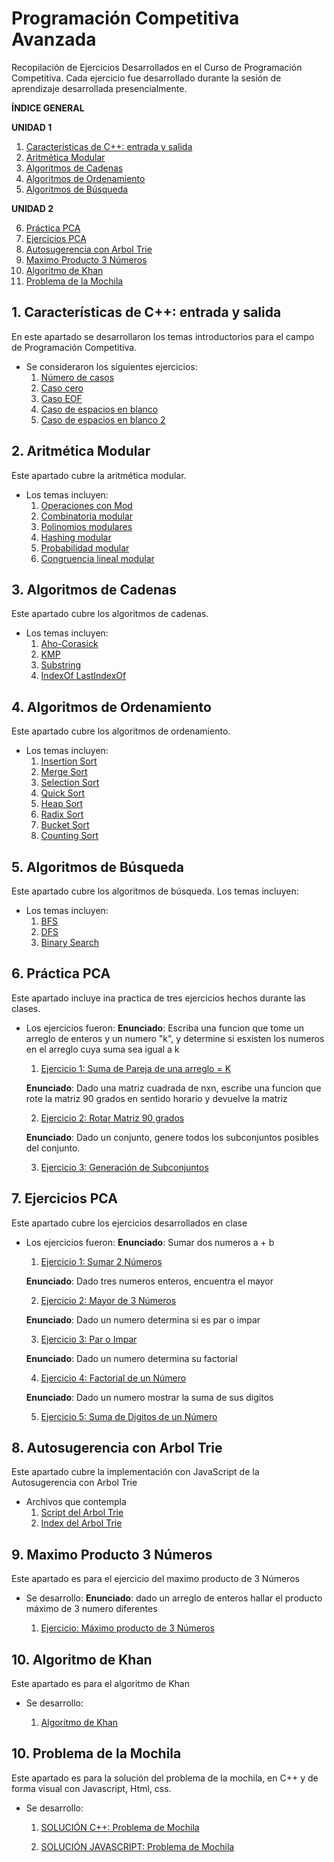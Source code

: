 # Programación Competitiva Avanzada

Recopilación de Ejercicios Desarrollados en el Curso de Programación Competitiva. Cada ejercicio fue desarrollado durante la sesión de aprendizaje desarrollada presencialmente.

**ÍNDICE GENERAL**

**UNIDAD 1**

1. [Características de C++: entrada y salida](#session1)
2. [Aritmética Modular](#session2)
3. [Algoritmos de Cadenas](#session3)
4. [Algoritmos de Ordenamiento](#session4)
5. [Algoritmos de Búsqueda](#session5)

**UNIDAD 2**

6. [Práctica PCA](#session6)
7. [Ejercicios PCA](#session7)
8. [Autosugerencia con Arbol Trie](#session8)
9. [Maximo Producto 3 Números](#session9)
10. [Algoritmo de Khan](#session10)
11. [Problema de la Mochila](#session11)

## 1. Características de C++: entrada y salida<a name="session1"></a>

En este apartado se desarrollaron los temas introductorios para el campo de Programación Competitiva.

- Se consideraron los siguientes ejercicios:
  1. [Número de casos](S01_Tipos_Entrada_Salida/1.Num_cases.cpp)
  2. [Caso cero](S01_Tipos_Entrada_Salida/2.Zero_case.cpp)
  3. [Caso EOF](S01_Tipos_Entrada_Salida/3.EOF_case.cpp)
  4. [Caso de espacios en blanco](S01_Tipos_Entrada_Salida/4.Blank_case.cpp)
  5. [Caso de espacios en blanco 2](S01_Tipos_Entrada_Salida/5.Blank_case_2.cpp)

## 2. Aritmética Modular<a name="session2"></a>

Este apartado cubre la aritmética modular.

- Los temas incluyen:
  1. [Operaciones con Mod](S02_Aritmetica_Modular/ModOperations.cpp)
  2. [Combinatoria modular](S02_Aritmetica_Modular/ModCombinatory.cpp)
  3. [Polinomios modulares](S02_Aritmetica_Modular/ModPoli.cpp)
  4. [Hashing modular](S02_Aritmetica_Modular/ModHashing.cpp`)
  5. [Probabilidad modular](S02_Aritmetica_Modular/ModProbability.cpp)
  6. [Congruencia lineal modular](S02_Aritmetica_Modular/ModLinearCongruency.cpp)

## 3. Algoritmos de Cadenas<a name="session3"></a>

Este apartado cubre los algoritmos de cadenas.

- Los temas incluyen:
  1. [Aho-Corasick](S03_Algoritmos_de_Cadenas/1.AhoCorasick/main.cpp)
  2. [KMP](S03_Algoritmos_de_Cadenas/2.KMP/main.cpp)
  3. [Substring](S03_Algoritmos_de_Cadenas/3.Substring/main.cpp)
  4. [IndexOf LastIndexOf](S03_Algoritmos_de_Cadenas/IndexOf_LastIndexOf/main.cpp)

## 4. Algoritmos de Ordenamiento<a name="session4"></a>

Este apartado cubre los algoritmos de ordenamiento.

- Los temas incluyen:
  1. [Insertion Sort](S04_Algoritmos_de_Ordenamiento/1.InsertionSort.cpp)
  2. [Merge Sort](S04_Algoritmos_de_Ordenamiento/1.MergeSort.cpp)
  3. [Selection Sort](S04_Algoritmos_de_Ordenamiento/2.SelectionSort.cpp)
  4. [Quick Sort](S04_Algoritmos_de_Ordenamiento/3.QuickSort.cpp)
  5. [Heap Sort](S04_Algoritmos_de_Ordenamiento/4.HeapSort.cpp)
  6. [Radix Sort](S04_Algoritmos_de_Ordenamiento/5.RadixSort.cpp)
  7. [Bucket Sort](S04_Algoritmos_de_Ordenamiento/6.BucketSort.cpp)
  8. [Counting Sort](S04_Algoritmos_de_Ordenamiento/7.CountingSort.cpp)

## 5. Algoritmos de Búsqueda<a name="session5"></a>

Este apartado cubre los algoritmos de búsqueda. Los temas incluyen:

- Los temas incluyen:
  1. [BFS](S05_Busqueda/1.BFS.cpp)
  2. [DFS](S05_Busqueda/2.DFS.cpp)
  3. [Binary Search](S05_Busqueda/3.Binary.cpp)

## 6. Práctica PCA<a name="session6"></a>

Este apartado incluye ina practica de tres ejercicios hechos durante las clases.

- Los ejercicios fueron:
  **Enunciado**: Escriba una funcion que tome un arreglo de enteros y un numero "k", y determine si esxisten los numeros en el arreglo cuya suma sea igual a k

  1. [Ejercicio 1: Suma de Pareja de una arreglo = K](S06_Practica_PCA/Ejercicio_1.cpp)

  **Enunciado**: Dado una matriz cuadrada de nxn, escribe una funcion que rote la matriz 90 grados en sentido horario y devuelve la matriz

  2. [Ejercicio 2: Rotar Matriz 90 grados](S06_Practica_PCA/Ejercicio_2.cpp)

  **Enunciado**: Dado un conjunto, genere todos los subconjuntos posibles del conjunto.

  3. [Ejercicio 3: Generación de Subconjuntos](S06_Practica_PCA/Ejercicio_3.cpp)

## 7. Ejercicios PCA <a name="session7"></a>

Este apartado cubre los ejercicios desarrollados en clase

- Los ejercicios fueron:
  **Enunciado**: Sumar dos numeros a + b

  1. [Ejercicio 1: Sumar 2 Números](S07_Ejercicios_PCA/Ejercicio_1.cpp)

  **Enunciado**: Dado tres numeros enteros, encuentra el mayor

  2. [Ejercicio 2: Mayor de 3 Números](S07_Ejercicios_PCA/Ejercicio_2.cpp)

  **Enunciado**: Dado un numero determina si es par o impar

  3. [Ejercicio 3: Par o Impar](S07_Ejercicios_PCA/Ejercicio_3.cpp)

  **Enunciado**: Dado un numero determina su factorial

  4. [Ejercicio 4: Factorial de un Número](S07_Ejercicios_PCA/Ejercicio_4.cpp)

  **Enunciado**: Dado un numero mostrar la suma de sus digitos

  5. [Ejercicio 5: Suma de Digitos de un Número](S07_Ejercicios_PCA/Ejercicio_5.cpp)

## 8. Autosugerencia con Arbol Trie<a name="session8"></a>

Este apartado cubre la implementación con JavaScript de la Autosugerencia con Arbol Trie

- Archivos que contempla
  1. [Script del Arbol Trie](S08_Arbol_Trie/script.js)
  2. [Index del Arbol Trie](S08_Arbol_Trie/index.html)

## 9. Maximo Producto 3 Números<a name="session9"></a>

Este apartado es para el ejercicio del maximo producto de 3 Números

- Se desarrollo:
  **Enunciado**: dado un arreglo de enteros hallar el producto máximo
  de 3 numero diferentes

  1. [Ejercicio: Máximo producto de 3 Números](S09_Maximo_Producto_3_Numeros/main.cpp)

## 10. Algoritmo de Khan<a name="session10"></a>

Este apartado es para el algoritmo de Khan

- Se desarrollo:

  1. [Algoritmo de Khan](S10_Algoritmo_de_Khan/main.cpp)

## 10. Problema de la Mochila<a name="session11"></a>

Este apartado es para la solución del problema de la mochila, en C++ y de forma visual con Javascript, Html, css.

- Se desarrollo:

  1. [SOLUCIÓN C++: Problema de Mochila](S11_Problema_de_la_Mochila/CPP/main.cpp)

  2. [SOLUCIÓN JAVASCRIPT: Problema de Mochila](S11_Problema_de_la_Mochila/JavaScript/)
